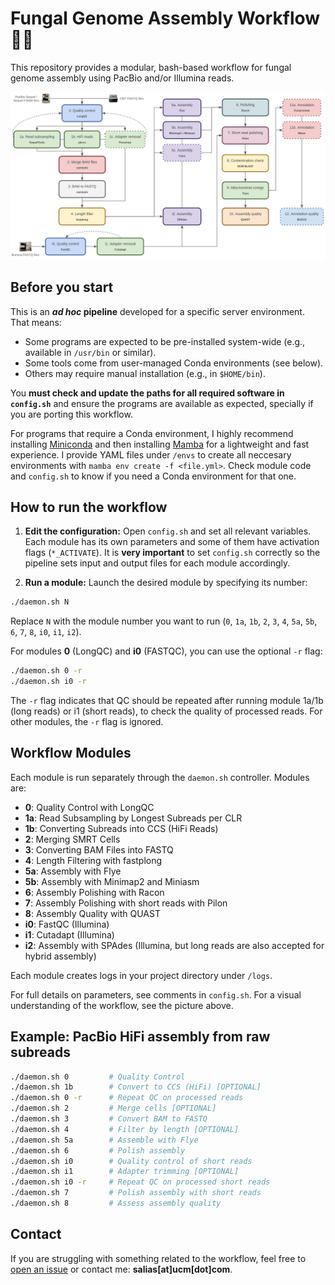 # Fungal Genome Assembly Workflow 🧬🍄

This repository provides a modular, bash-based workflow for fungal genome assembly using PacBio and/or Illumina reads.

<img src="./img/workflow.png">

## Before you start

This is an **_ad hoc_ pipeline** developed for a specific server environment. That means:
- Some programs are expected to be pre-installed system-wide (e.g., available in `/usr/bin` or similar).
- Some tools come from user-managed Conda environments (see below).
- Others may require manual installation (e.g., in `$HOME/bin`).

You **must check and update the paths for all required software in `config.sh`** and ensure the programs are available as expected, specially if you are porting this workflow.

For programs that require a Conda environment, I highly recommend installing [Miniconda](https://docs.anaconda.com/free/miniconda/index.html) and then installing [Mamba](https://anaconda.org/conda-forge/mamba) for a lightweight and fast experience. I provide YAML files under `/envs` to create all neccesary environments with `mamba env create -f <file.yml>`. Check module code and `config.sh` to know if you need a Conda environment for that one.


## How to run the workflow

1. **Edit the configuration:** Open `config.sh` and set all relevant variables. Each module has its own parameters and some of them have activation flags (`*_ACTIVATE`). It is **very important** to set `config.sh` correctly so the pipeline sets input and output files for each module accordingly.  

2. **Run a module:** Launch the desired module by specifying its number:

```bash
./daemon.sh N
```

Replace `N` with the module number you want to run (`0`, `1a`, `1b`, `2`, `3`, `4`, `5a`, `5b`, `6`, `7`, `8`, `i0`, `i1`, `i2`).

For modules **0** (LongQC) and **i0** (FASTQC), you can use the optional `-r` flag:

```bash
./daemon.sh 0 -r
./daemon.sh i0 -r
```
The `-r` flag indicates that QC should be repeated after running module 1a/1b (long reads) or i1 (short reads), to check the quality of processed reads. For other modules, the `-r` flag is ignored.

## Workflow Modules

Each module is run separately through the `daemon.sh` controller. Modules are:

- **0**: Quality Control with LongQC
- **1a**: Read Subsampling by Longest Subreads per CLR
- **1b**: Converting Subreads into CCS (HiFi Reads)
- **2**: Merging SMRT Cells
- **3**: Converting BAM Files into FASTQ
- **4**: Length Filtering with fastplong
- **5a**: Assembly with Flye
- **5b**: Assembly with Minimap2 and Miniasm
- **6**: Assembly Polishing with Racon
- **7**: Assembly Polishing with short reads with Pilon
- **8**: Assembly Quality with QUAST
- **i0**: FastQC (Illumina)
- **i1**: Cutadapt (Illumina)
- **i2**: Assembly with SPAdes (Illumina, but long reads are also accepted for hybrid assembly)

Each module creates logs in your project directory under `/logs`.

For full details on parameters, see comments in `config.sh`. For a visual understanding of the workflow, see the picture above.

## Example: PacBio HiFi assembly from raw subreads

```bash
./daemon.sh 0         # Quality Control
./daemon.sh 1b        # Convert to CCS (HiFi) [OPTIONAL]
./daemon.sh 0 -r      # Repeat QC on processed reads
./daemon.sh 2         # Merge cells [OPTIONAL]
./daemon.sh 3         # Convert BAM to FASTQ
./daemon.sh 4         # Filter by length [OPTIONAL]
./daemon.sh 5a        # Assemble with Flye
./daemon.sh 6         # Polish assembly
./daemon.sh i0        # Quality control of short reads
./daemon.sh i1        # Adapter trimming [OPTIONAL]
./daemon.sh i0 -r     # Repeat QC on processed short reads
./daemon.sh 7         # Polish assembly with short reads
./daemon.sh 8         # Assess assembly quality
```

## Contact

If you are struggling with something related to the workflow, feel free to [open an issue](https://github.com/SergioAlias/ga-workflow/issues/new) or contact me: **salias[at]ucm[dot]com**.

